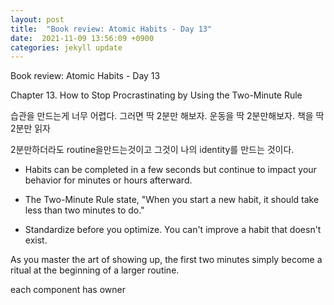 ```yaml
---
layout: post
title:  "Book review: Atomic Habits - Day 13"
date:  2021-11-09 13:56:09 +0900 
categories: jekyll update
---
```


Book review: Atomic Habits - Day 13

Chapter 13. How to Stop Procrastinating by Using the Two-Minute Rule

습관을 만드는게 너무 어렵다. 그러면 딱 2분만 해보자. 운동을 딱 2분만해보자. 책을 딱 2분만 읽자

2분만하더라도 routine을만드는것이고 그것이 나의 identity를 만드는 것이다.

* Habits can be completed in a few seconds but continue to impact your behavior for minutes or hours afterward.

* The Two-Minute Rule state, "When you start a new habit, it should take less than two minutes to do."

* Standardize before you optimize. You can't improve a habit that doesn't exist.

As you master the art of showing up, the first two minutes simply become a ritual at the beginning of a larger routine.


each component has owner 
